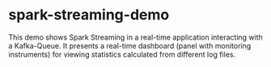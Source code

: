 # spark-streaming-demo

This demo shows Spark Streaming in a real-time application interacting with a Kafka-Queue. 
It presents a real-time dashboard (panel with monitoring instruments) 
for viewing statistics calculated from different log files.

